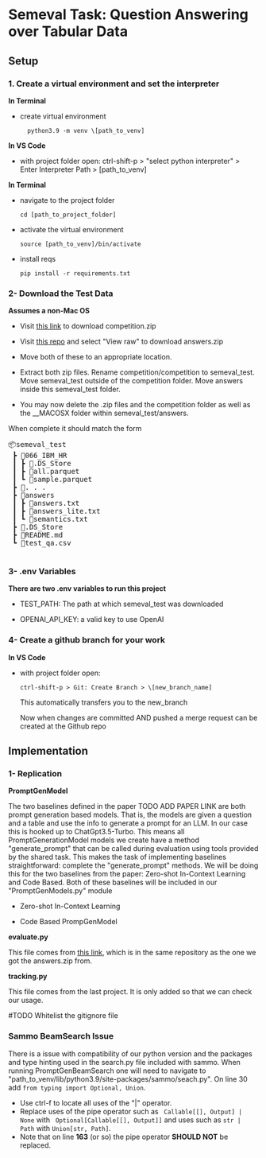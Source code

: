 # Semeval Task: Question Answering over Tabular Data

## Setup

### 1. Create a virtual environment and set the interpreter

**In Terminal**
- create virtual environment

        python3.9 -m venv \[path_to_venv]

**In VS Code**
- with project folder open:
    ctrl-shift-p > "select python interpreter" > Enter Interpreter Path > \[path_to_venv]
    
**In Terminal**
- navigate to the project folder
    
      cd [path_to_project_folder]

- activate the virtual environment
    
      source [path_to_venv]/bin/activate

- install reqs

      pip install -r requirements.txt

### 2- Download the Test Data

**Assumes a non-Mac OS**

- Visit [this link](https://drive.google.com/file/d/1IpSi0gNPYj9a9lNbWPsL3TxIBILoLsfE/view) to download competition.zip

- Visit [this repo](https://github.com/jorses/databench_eval/blob/main/examples/answers.zip) and select "View raw" to download answers.zip

- Move both of these to an appropriate location.

- Extract both zip files. Rename competition/competition to semeval_test. Move semeval_test outside of the competition folder. Move answers inside this semeval_test folder. 

- You may now delete the .zip files and the competition folder as well as the __MACOSX folder within semeval_test/answers.

When complete it should match the form

<pre>
📦semeval_test
 ┣ 📂066_IBM_HR
 ┃ ┣ 📜.DS_Store
 ┃ ┣ 📜all.parquet
 ┃ ┗ 📜sample.parquet
 ┣ 📂. . .
 ┣ 📂answers
 ┃ ┣ 📜answers.txt
 ┃ ┣ 📜answers_lite.txt
 ┃ ┗ 📜semantics.txt
 ┣ 📜.DS_Store
 ┣ 📜README.md
 ┗ 📜test_qa.csv
 </pre>

### 3- .env Variables

**There are two .env variables to run this project**

- TEST_PATH: The path at which semeval_test was downloaded

- OPENAI_API_KEY: a valid key to use OpenAI

### 4- Create a github branch for your work

**In VS Code**
-   with project folder open:
        
        ctrl-shift-p > Git: Create Branch > \[new_branch_name]

    This automatically transfers you to the new_branch

    Now when changes are committed AND pushed a merge request can be created at the Github repo

## Implementation

### 1- Replication

**PromptGenModel**

The two baselines defined in the paper TODO ADD PAPER LINK are both
prompt generation based models. That is, the models are given a question and a table and use the info to generate a prompt for an LLM. In our case this is hooked up to ChatGpt3.5-Turbo.
This means all PromptGenerationModel models we create have a method "generate_prompt" that can be called during evaluation using tools provided by the shared task. This makes the task of implementing baselines straightforward: complete the "generate_prompt" methods.
We will be doing this for the two baselines from the paper: Zero-shot In-Context Learning and Code Based. 
Both of these baselines will be included in our "PromptGenModels.py" module

- Zero-shot In-Context Learning

- Code Based PrompGenModel

**evaluate.py**

This file comes from [this link](https://github.com/jorses/databench_eval/blob/main/examples/stablecode.py), which is in the same repository as the one we got the answers.zip from.

**tracking.py**

This file comes from the last project. It is only added so that we can check our usage.


#TODO Whitelist the gitignore file

### Sammo BeamSearch Issue

There is a issue with compatibility of our python version and the packages and type hinting used in the search.py file included with sammo. 
When running PromptGenBeamSearch one will need to navigate to 
"path_to_venv/lib/python3.9/site-packages/sammo/seach.py". On line 30 add ``` from typing import Optional, Union ```. 
- Use ctrl-f to locate all uses of the "|" operator. 
- Replace uses of the pipe operator such as 
``` Callable[[], Output] | None``` with ``` Optional[Callable[[], Output]]``` 
and uses such as 
``` str | Path ``` with ``` Union[str, Path] ```.
- Note that on line **163** (or so) the pipe operator **SHOULD NOT** be replaced.


